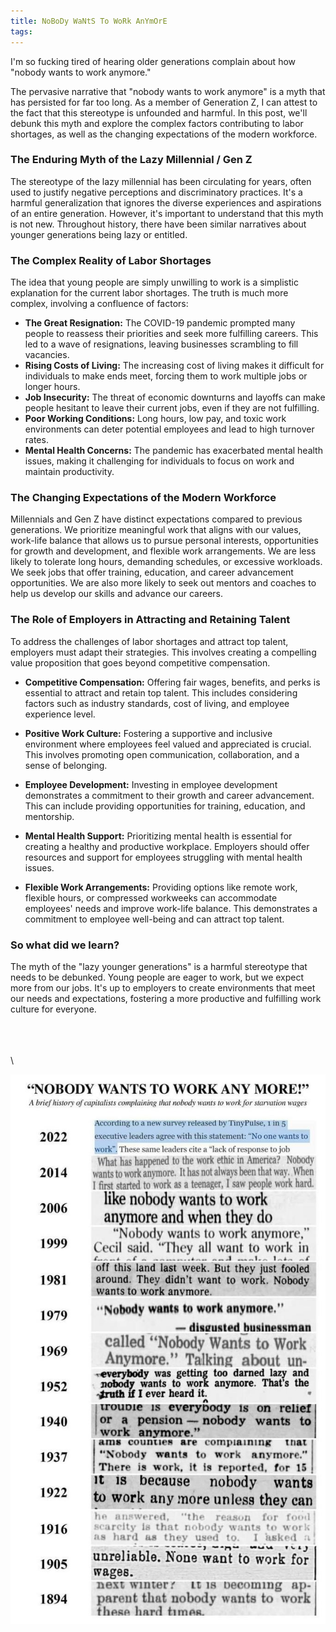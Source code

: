 ```yaml
---
title: NoBoDy WaNtS To WoRk AnYmOrE
tags:
---
```



I'm so fucking tired of hearing older generations complain about how "nobody wants to work anymore."

The pervasive narrative that "nobody wants to work anymore" is a myth that has persisted for far too long. As a member of Generation Z, I can attest to the fact that this stereotype is unfounded and harmful. In this post, we'll debunk this myth and explore the complex factors contributing to labor shortages, as well as the changing expectations of the modern workforce.

### The Enduring Myth of the Lazy Millennial / Gen Z

The stereotype of the lazy millennial has been circulating for years, often used to justify negative perceptions and discriminatory practices. It's a harmful generalization that ignores the diverse experiences and aspirations of an entire generation. However, it's important to understand that this myth is not new. Throughout history, there have been similar narratives about younger generations being lazy or entitled.

### The Complex Reality of Labor Shortages

The idea that young people are simply unwilling to work is a simplistic explanation for the current labor shortages. The truth is much more complex, involving a confluence of factors:

* **The Great Resignation:** The COVID-19 pandemic prompted many people to reassess their priorities and seek more fulfilling careers. This led to a wave of resignations, leaving businesses scrambling to fill vacancies.
* **Rising Costs of Living:** The increasing cost of living makes it difficult for individuals to make ends meet, forcing them to work multiple jobs or longer hours.
* **Job Insecurity:** The threat of economic downturns and layoffs can make people hesitant to leave their current jobs, even if they are not fulfilling.
* **Poor Working Conditions:** Long hours, low pay, and toxic work environments can deter potential employees and lead to high turnover rates.
* **Mental Health Concerns:** The pandemic has exacerbated mental health issues, making it challenging for individuals to focus on work and maintain productivity.

### The Changing Expectations of the Modern Workforce

Millennials and Gen Z have distinct expectations compared to previous generations. We prioritize meaningful work that aligns with our values, work-life balance that allows us to pursue personal interests, opportunities for growth and development, and flexible work arrangements. We are less likely to tolerate long hours, demanding schedules, or excessive workloads. We seek jobs that offer training, education, and career advancement opportunities. We are also more likely to seek out mentors and coaches to help us develop our skills and advance our careers.

### The Role of Employers in Attracting and Retaining Talent

To address the challenges of labor shortages and attract top talent, employers must adapt their strategies. This involves creating a compelling value proposition that goes beyond competitive compensation.

- **Competitive Compensation:** Offering fair wages, benefits, and perks is essential to attract and retain top talent. This includes considering factors such as industry standards, cost of living, and employee experience level.

- **Positive Work Culture:** Fostering a supportive and inclusive environment where employees feel valued and appreciated is crucial. This involves promoting open communication, collaboration, and a sense of belonging.

- **Employee Development:** Investing in employee development demonstrates a commitment to their growth and career advancement. This can include providing opportunities for training, education, and mentorship.

- **Mental Health Support:** Prioritizing mental health is essential for creating a healthy and productive workplace. Employers should offer resources and support for employees struggling with mental health issues.

- **Flexible Work Arrangements:** Providing options like remote work, flexible hours, or compressed workweeks can accommodate employees' needs and improve work-life balance. This demonstrates a commitment to employee well-being and can attract top talent.

### So what did we learn?

The myth of the "lazy younger generations" is a harmful stereotype that needs to be debunked. Young people are eager to work, but we expect more from our jobs. It's up to employers to create environments that meet our needs and expectations, fostering a more productive and fulfilling work culture for everyone.


\
\
\
\




![](nobody-wants-to-work-anymore/workhistory.jpeg)

